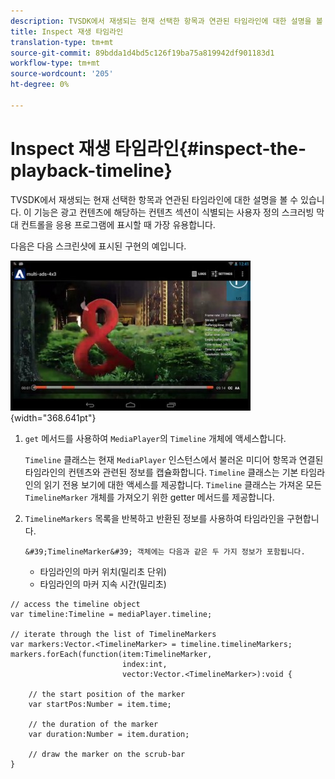 ```yaml
---
description: TVSDK에서 재생되는 현재 선택한 항목과 연관된 타임라인에 대한 설명을 볼 수 있습니다. 이 기능은 광고 컨텐츠에 해당하는 컨텐츠 섹션이 식별되는 사용자 정의 스크러빙 막대 컨트롤을 응용 프로그램에 표시할 때 가장 유용합니다.
title: Inspect 재생 타임라인
translation-type: tm+mt
source-git-commit: 89bdda1d4bd5c126f19ba75a819942df901183d1
workflow-type: tm+mt
source-wordcount: '205'
ht-degree: 0%

---
```



# Inspect 재생 타임라인{#inspect-the-playback-timeline}

TVSDK에서 재생되는 현재 선택한 항목과 연관된 타임라인에 대한 설명을 볼 수 있습니다. 이 기능은 광고 컨텐츠에 해당하는 컨텐츠 섹션이 식별되는 사용자 정의 스크러빙 막대 컨트롤을 응용 프로그램에 표시할 때 가장 유용합니다.

다음은 다음 스크린샷에 표시된 구현의 예입니다.
<!--<a id="fig_6D9FB3764F3947A38B8E7726187BD461"></a>-->

![](assets/inspect-playback.jpg){width=&quot;368.641pt&quot;}

1. `get` 메서드를 사용하여 `MediaPlayer`의 `Timeline` 개체에 액세스합니다.

   `Timeline` 클래스는 현재 `MediaPlayer` 인스턴스에서 불러온 미디어 항목과 연결된 타임라인의 컨텐츠와 관련된 정보를 캡슐화합니다. `Timeline` 클래스는 기본 타임라인의 읽기 전용 보기에 대한 액세스를 제공합니다. `Timeline` 클래스는 가져온 모든 `TimelineMarker` 개체를 가져오기 위한 getter 메서드를 제공합니다.

1. `TimelineMarkers` 목록을 반복하고 반환된 정보를 사용하여 타임라인을 구현합니다.

       &#39;TimelineMarker&#39; 객체에는 다음과 같은 두 가지 정보가 포함됩니다.
   
   * 타임라인의 마커 위치(밀리초 단위)
   * 타임라인의 마커 지속 시간(밀리초)

<!--<a id="example_BA936629E82B4082A2E2C548E3FC3357"></a>-->

```
// access the timeline object 
var timeline:Timeline = mediaPlayer.timeline; 
 
// iterate through the list of TimelineMarkers 
var markers:Vector.<TimelineMarker> = timeline.timelineMarkers; 
markers.forEach(function(item:TimelineMarker,  
                         index:int,  
                         vector:Vector.<TimelineMarker>):void { 
    
    // the start position of the marker 
    var startPos:Number = item.time; 
 
    // the duration of the marker 
    var duration:Number = item.duration; 
 
    // draw the marker on the scrub-bar 
}
```

